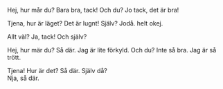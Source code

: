 Hej, hur mår du?
Bara bra, tack! Och du?
Jo tack, det är bra!

Tjena, hur är läget?
Det är lugnt! Själv?
Jodå. helt okej.

Allt väl?
Ja, tack! Och själv?

Hej, hur mär du?
Så där. Jag är lite förkyld. Och du?
Inte så bra. Jag är så trött.

Tjena! Hur är det?
Så där. Själv då?  
Nja, så där.
